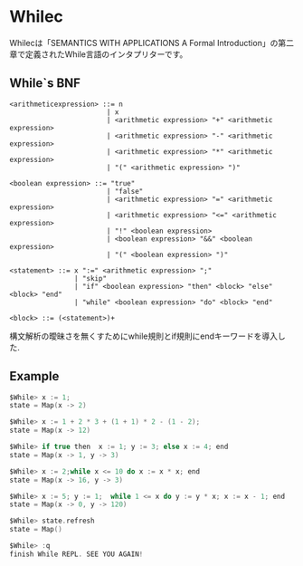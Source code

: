 # Whilec
Whilecは「SEMANTICS WITH APPLICATIONS A Formal Introduction」の第二章で定義されたWhile言語のインタプリターです。

## While`s BNF
    <arithmeticexpression> ::= n 
                            | x 
                            | <arithmetic expression> "+" <arithmetic expression> 
                            | <arithmetic expression> "-" <arithmetic expression> 
                            | <arithmetic expression> "*" <arithmetic expression>
                            | "(" <arithmetic expression> ")"

    <boolean expression> ::= "true" 
                            | "false" 
                            | <arithmetic expression> "=" <arithmetic expression> 
                            | <arithmetic expression> "<=" <arithmetic expression> 
                            | "!" <boolean expression> 
                            | <boolean expression> "&&" <boolean expression>
                            | "(" <boolean expression> ")"

    <statement> ::= x ":=" <arithmetic expression> ";" 
                    | "skip" 
                    | "if" <boolean expression> "then" <block> "else" <block> "end"
                    | "while" <boolean expression> "do" <block> "end"

    <block> ::= (<statement>)+

構文解析の曖昧さを無くすためにwhile規則とif規則にendキーワードを導入した.

## Example

```scala
$While> x := 1;
state = Map(x -> 2)

$While> x := 1 + 2 * 3 + (1 + 1) * 2 - (1 - 2);
state = Map(x -> 12)

$While> if true then  x := 1; y := 3; else x := 4; end
state = Map(x -> 1, y -> 3)

$While> x := 2;while x <= 10 do x := x * x; end
state = Map(x -> 16, y -> 3)

$While> x := 5; y := 1;  while 1 <= x do y := y * x; x := x - 1; end 
state = Map(x -> 0, y -> 120)

$While> state.refresh
state = Map()

$While> :q
finish While REPL. SEE YOU AGAIN!

```